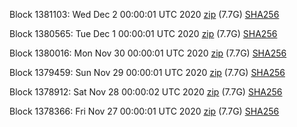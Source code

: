 Block 1381103: Wed Dec  2 00:00:01 UTC 2020 [zip](https://dash-bootstrap.ams3.digitaloceanspaces.com/mainnet/2020-12-02/bootstrap.dat.zip) (7.7G) [SHA256](https://dash-bootstrap.ams3.digitaloceanspaces.com/mainnet/2020-12-02/sha256.txt)

Block 1380565: Tue Dec  1 00:00:01 UTC 2020 [zip](https://dash-bootstrap.ams3.digitaloceanspaces.com/mainnet/2020-12-01/bootstrap.dat.zip) (7.7G) [SHA256](https://dash-bootstrap.ams3.digitaloceanspaces.com/mainnet/2020-12-01/sha256.txt)

Block 1380016: Mon Nov 30 00:00:01 UTC 2020 [zip](https://dash-bootstrap.ams3.digitaloceanspaces.com/mainnet/2020-11-30/bootstrap.dat.zip) (7.7G) [SHA256](https://dash-bootstrap.ams3.digitaloceanspaces.com/mainnet/2020-11-30/sha256.txt)

Block 1379459: Sun Nov 29 00:00:01 UTC 2020 [zip](https://dash-bootstrap.ams3.digitaloceanspaces.com/mainnet/2020-11-29/bootstrap.dat.zip) (7.7G) [SHA256](https://dash-bootstrap.ams3.digitaloceanspaces.com/mainnet/2020-11-29/sha256.txt)

Block 1378912: Sat Nov 28 00:00:02 UTC 2020 [zip](https://dash-bootstrap.ams3.digitaloceanspaces.com/mainnet/2020-11-28/bootstrap.dat.zip) (7.7G) [SHA256](https://dash-bootstrap.ams3.digitaloceanspaces.com/mainnet/2020-11-28/sha256.txt)

Block 1378366: Fri Nov 27 00:00:01 UTC 2020 [zip](https://dash-bootstrap.ams3.digitaloceanspaces.com/mainnet/2020-11-27/bootstrap.dat.zip) (7.7G) [SHA256](https://dash-bootstrap.ams3.digitaloceanspaces.com/mainnet/2020-11-27/sha256.txt)

